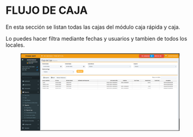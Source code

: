 # FLUJO DE CAJA

En esta sección se listan todas las cajas del módulo caja rápida y caja.

Lo puedes hacer filtra mediante fechas y usuarios y tambien de todos los locales.&#x20;

<figure><img src="../../../../.gitbook/assets/image (46).png" alt=""><figcaption></figcaption></figure>

